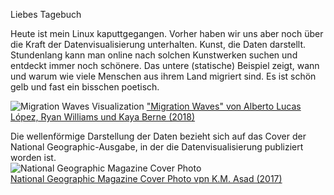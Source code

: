 Liebes Tagebuch

Heute ist mein Linux kaputtgegangen.
Vorher haben wir uns aber noch über die Kraft der Datenvisualisierung unterhalten. Kunst, die Daten darstellt. Stundenlang kann man online nach solchen Kunstwerken suchen und entdeckt immer noch schönere. Das untere (statische) Beispiel zeigt, wann und warum wie viele Menschen aus ihrem Land migriert sind. Es ist schön gelb und fast ein bisschen poetisch.

![Migration Waves Visualization](https://iibawards-prod.s3.amazonaws.com/projects/images/000/004/191/large.png?1568925084)
["Migration Waves" von Alberto Lucas López, Ryan Williams und Kaya Berne (2018)](https://www.nationalgeographic.com/magazine/2019/08/graphic-shows-past-50-years-of-global-human-migration/?sf215829698=1&sf217104276=1)

Die wellenförmige Darstellung der Daten bezieht sich auf das Cover der National Geographic-Ausgabe, in der die Datenvisualisierung publiziert worden ist.    
![National Geographic Magazine Cover Photo](https://cloud.visura.co/548154.story_x_large.jpg)  
[National Geographic Magazine Cover Photo vpn K.M. Asad (2017)](https://visura.co/KMAsad/news/national-geographic-magazine-c)
